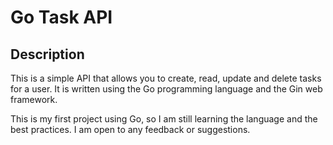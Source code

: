 # Go Task API

## Description

This is a simple API that allows you to create, read, update and delete tasks for a user. It is written using the Go programming language and the Gin web framework.

This is my first project using Go, so I am still learning the language and the best practices. I am open to any feedback or suggestions.
